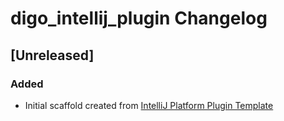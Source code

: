 <!-- Keep a Changelog guide -> https://keepachangelog.com -->

# digo_intellij_plugin Changelog

## [Unreleased]
### Added
- Initial scaffold created from [IntelliJ Platform Plugin Template](https://github.com/JetBrains/intellij-platform-plugin-template)
